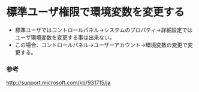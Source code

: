 ﻿# 標準ユーザ権限で環境変数を変更する

- 標準ユーザではコントロールパネル→システムのプロパティ→詳細設定ではユーザ環境変数を変更する事は出来ない。
- この場合、コントロールパネル→ユーザーアカウント→環境変数の変更で変更する。

### 参考
http://support.microsoft.com/kb/931715/ja
